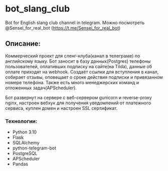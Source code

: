 # bot_slang_club
Bot for English slang club channel in telegram. Можно посмотреть @Sensei_for_real_bot (https://t.me/Sensei_for_real_bot)
## Описание:
Коммерческий проект для сленг-клуба(канал в телеграме) по английскому языку. Бот заносит в базу данных(Postgres) телефоны пользователей, оплативших подписку на сайте(на Tilda), данные об оплате приходят на webhook. Создаёт ссылки для вступления в канал, собирает отзывы, оповещает о сроке действия подписки и привязанном номере телефона. Также есть много менеджерских команд и отложенных задач(APScheduler).

Бот развернут на сервере с веб-сервером gunicorn и reverse-proxy nginx, настроен вебхук для получения уведомлений от платежного сервиса, куплен домен и настроен SSL сертификат.
### Технологии:
- Python 3.10
- Flask
- SQLAlchemy
- python-telegram-bot
- PostgreSQL
- APScheduler
- Pandas